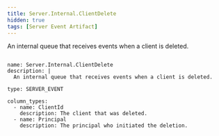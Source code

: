```yaml
---
title: Server.Internal.ClientDelete
hidden: true
tags: [Server Event Artifact]
---
```


An internal queue that receives events when a client is deleted.


<pre><code class="language-yaml">
name: Server.Internal.ClientDelete
description: |
  An internal queue that receives events when a client is deleted.

type: SERVER_EVENT

column_types:
  - name: ClientId
    description: The client that was deleted.
  - name: Principal
    description: The principal who initiated the deletion.

</code></pre>

